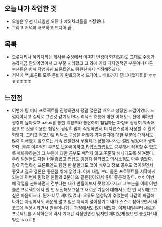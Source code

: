 ## 오늘 내가 작업한 것
- 오늘은 우선 디테일한 오류나 예외처리들을 수정했다.
- 그리고 저녁에 배포하고 드디어 끝!

## 목록
- 오류처리나 예외처리는 게시글 수정에서 이미지 변경이 되지않아도 그대로 수정가능하게끔 안되어있어서 그 부분 처리했고 그 외에 기타 디자인적인 부분이나 다른 부분들은 함께 작업하신 프론트엔드 팀원분께서 수정해주셨다.
- 저녁에 백,프론트 모두 준비가 완료되어서 드디어... 배포까지 끝!!!!내었다!!!휴 ㅎㅎㅎㅎㅎㅎㅎ

## 느낀점
- 이번에 팀 미니 프로젝트를 진행하면서 정말 많은걸 배우고 성장한 느낌이였다. 느낌이아니고 실제로 그런것 같기도하다. 리덕스 흐름에 대한 이해도도 전에 비하면 굉장히 높아졌고 axios를 통한 백엔드와 통신하여 협업하는 과정도 굉장히 익숙해졌고 또 깃을 이용한 협업도 굉장히 많이 작업하면서 더 자연스럽게 사용할 수 있게 되었다. 그리고 컴포넌트,리덕스 구성을 어떻게 가져갈지에 대한 부분에 대해서도 많이 이해했고 앞으로는 계속 만들면서 부딪히고 성장해나가는 길만 남았다고 생각한다. 물론 이론적인 부분도 보완해야하고 타입스크립트도 공부해서 적용할 수 있도록 해봐야하는데 그 부분에 대한 공부도 빼먹지 않고 꾸준히 해나가도록 해야겠다. 우리 팀원들도 다들 너무좋았고 협업도 굉장히 잘되었고 의사소통도 아주 좋았다. 같이 작업하신 프론트엔드 팀원 한 분한테도 많이 배우고 정보 공유도 많이하면서 좋았고 결국 결론은 좋은점 밖에 없었다. 이제 내일 부터 클론 프로젝트를 시작하게되는데 이번에 팀했던 분들과 2분이 또 같은팀이되서 운이 좋은것 같다. ㅎㅎ 이번에 작업을 분배하면서 전부다는 내가 만들어보지 못했어가지고 그 부분을 이제 이번 클론 프로젝트에서 한 번 도전해보고싶고 새로운 기능에 대해서도 한 번 시도해보고 싶은 마음이크다. 뭔가 너무 재미있었다. 오류도 엄청많이 겪었는데 다같이 해결해 나가는 과정에서도 배운게 많고 얻은 지식이 많이생기고 내가 스스로 찾아보면서 내 코드에 적용시키면서 만들어나가는 과정에서도 많이 배웠다. 이제 내일부터 새로운 프로젝트를 시작하는데 역시 기대반 걱정반인건 맞지만 재미있게 했으면 좋겠다! 내일도 ㅎㅇㅌ!!
